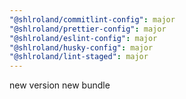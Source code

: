 ```yaml
---
"@shlroland/commitlint-config": major
"@shlroland/prettier-config": major
"@shlroland/eslint-config": major
"@shlroland/husky-config": major
"@shlroland/lint-staged": major
---
```


new version new bundle

